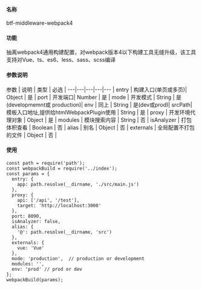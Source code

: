 #### 名称
btf-middleware-webpack4
#### 功能
抽离webpack4通用构建配置，对webpack版本4以下构建工具无缝升级，该工具支持对Vue、ts、es6、less、sass、scss编译
#### 参数说明
参数 | 说明 | 类型 | 必选 |
---|---|---|---|--- |
entry | 构建入口(单页或多页)| Object | 是 |
port | 开发端口| Number | 是 |
mode | 开发模式 | String | 是 (developmemnt或 production)|
env | 同上 |  String | 是(dev或prod)|
srcPath| 模板入口地址,提供给htmlWebpackPlugin使用 | String | 是 | 
proxy | 开发环境代理对象 | Object | 是 |
modules | 模块搜索内容 | String | 否 |
isAnalyzer | 打包体积查看 | Boolean | 否 |
alias | 别名 | Object | 否 |
externals | 全局配置不打包的文件 | Object | 否 |
#### 使用
```
const path = require('path');
const webpackBuild = require('../index');
const params = {
  entry: {
    app: path.resolve(__dirname, './src/main.js')
  },
  proxy: {
    api: ['/api', '/test'],
    target: 'http://localhost:3000'
  },
  port: 8090,
  isAnalyzer: false,
  alias: {
    '@': path.resolve(__dirname, 'src')
  },
  externals: {
    vue: 'Vue'
  },
  mode: 'production',  // production or development
  modules: '',
  env: 'prod' // prod or dev
};
webpackBuild(params);
```
